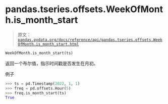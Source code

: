 # pandas.tseries.offsets.WeekOfMonth.is_month_start

> 原文：[`pandas.pydata.org/docs/reference/api/pandas.tseries.offsets.WeekOfMonth.is_month_start.html`](https://pandas.pydata.org/docs/reference/api/pandas.tseries.offsets.WeekOfMonth.is_month_start.html)

```py
WeekOfMonth.is_month_start(ts)
```

返回一个布尔值，指示时间戳是否发生在月初。

例子

```py
>>> ts = pd.Timestamp(2022, 1, 1)
>>> freq = pd.offsets.Hour(5)
>>> freq.is_month_start(ts)
True 
```

